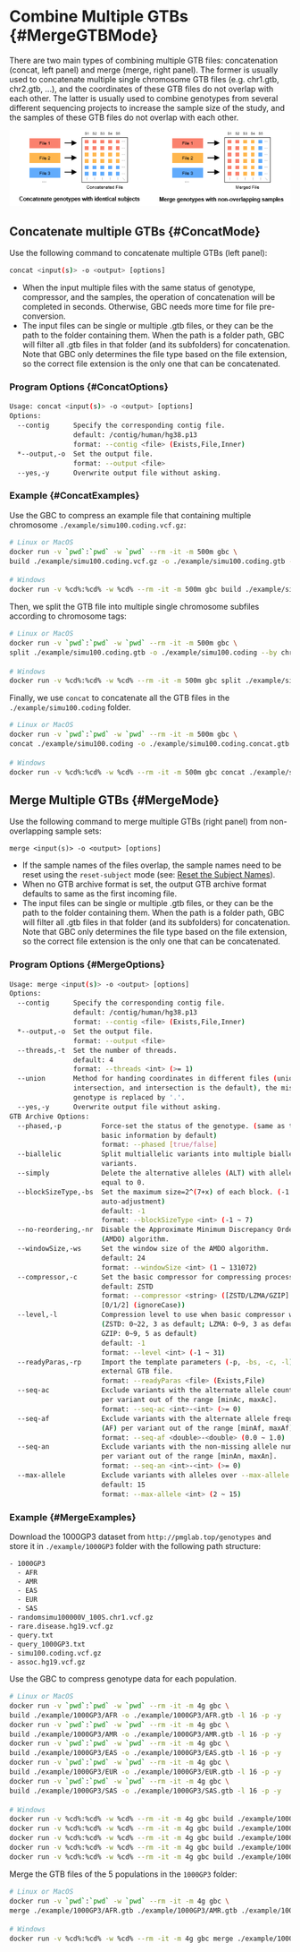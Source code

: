 # Combine Multiple GTBs {#MergeGTBMode}

There are two main types of combining multiple GTB files: concatenation (concat, left panel) and merge (merge, right panel). The former is usually used to concatenate multiple single chromosome GTB files (e.g. chr1.gtb, chr2.gtb, ...), and the coordinates of these GTB files do not overlap with each other. The latter is usually used to combine genotypes from several different sequencing projects to increase the sample size of the study, and the samples of these GTB files do not overlap with each other.

![合并多个GTB文件](../../assets/合并多个GTB文件.png)

## Concatenate multiple GTBs {#ConcatMode}

Use the following command to concatenate multiple GTBs (left panel):

```bash
concat <input(s)> -o <output> [options]
```

- When the input multiple files with the same status of genotype, compressor, and the samples, the operation of concatenation will be completed in seconds. Otherwise, GBC needs more time for file pre-conversion.
- The input files can be single or multiple .gtb files, or they can be the path to the folder containing them. When the path is a folder path, GBC will filter all .gtb files in that folder (and its subfolders) for concatenation. Note that GBC only determines the file type based on the file extension, so the correct file extension is the only one that can be concatenated.

### Program Options {#ConcatOptions}

```bash
Usage: concat <input(s)> -o <output> [options]
Options:
  --contig      Specify the corresponding contig file.
                default: /contig/human/hg38.p13
                format: --contig <file> (Exists,File,Inner)
  *--output,-o  Set the output file.
                format: --output <file>
  --yes,-y      Overwrite output file without asking.
```

### Example {#ConcatExamples}

Use the GBC to compress an example file that containing multiple chromosome `./example/simu100.coding.vcf.gz`:

```bash
# Linux or MacOS
docker run -v `pwd`:`pwd` -w `pwd` --rm -it -m 500m gbc \
build ./example/simu100.coding.vcf.gz -o ./example/simu100.coding.gtb -y

# Windows
docker run -v %cd%:%cd% -w %cd% --rm -it -m 500m gbc build ./example/simu100.coding.vcf.gz -o ./example/simu100.coding.gtb -y
```

Then, we split the GTB file into multiple single chromosome subfiles according to chromosome tags:

```bash
# Linux or MacOS
docker run -v `pwd`:`pwd` -w `pwd` --rm -it -m 500m gbc \
split ./example/simu100.coding.gtb -o ./example/simu100.coding --by chromosome

# Windows
docker run -v %cd%:%cd% -w %cd% --rm -it -m 500m gbc split ./example/simu100.coding.gtb -o ./example/simu100.coding --by chromosome
```

Finally, we use `concat` to concatenate all the GTB files in the `./example/simu100.coding` folder.

```bash
# Linux or MacOS
docker run -v `pwd`:`pwd` -w `pwd` --rm -it -m 500m gbc \
concat ./example/simu100.coding -o ./example/simu100.coding.concat.gtb

# Windows
docker run -v %cd%:%cd% -w %cd% --rm -it -m 500m gbc concat ./example/simu100.coding -o ./example/simu100.coding.concat.gtb
```

## Merge Multiple GTBs {#MergeMode}

Use the following command to merge multiple GTBs (right panel) from non-overlapping sample sets:

```
merge <input(s)> -o <output> [options]
```

- If the sample names of the files overlap, the sample names need to be reset using the `reset-subject` mode (see: [Reset the Subject Names](./reset-subject.md)).
- When no GTB archive format is set, the output GTB archive format defaults to same as the first incoming file.
- The input files can be single or multiple .gtb files, or they can be the path to the folder containing them. When the path is a folder path, GBC will filter all .gtb files in that folder (and its subfolders) for concatenation. Note that GBC only determines the file type based on the file extension, so the correct file extension is the only one that can be concatenated.

### Program Options {#MergeOptions}

```bash
Usage: merge <input(s)> -o <output> [options]
Options:
  --contig      Specify the corresponding contig file.
                default: /contig/human/hg38.p13
                format: --contig <file> (Exists,File,Inner)
  *--output,-o  Set the output file.
                format: --output <file>
  --threads,-t  Set the number of threads.
                default: 4
                format: --threads <int> (>= 1)
  --union       Method for handing coordinates in different files (union or 
                intersection, and intersection is the default), the missing 
                genotype is replaced by '.'.
  --yes,-y      Overwrite output file without asking.
GTB Archive Options:
  --phased,-p          Force-set the status of the genotype. (same as the GTB 
                       basic information by default)
                       format: --phased [true/false]
  --biallelic          Split multiallelic variants into multiple biallelic 
                       variants. 
  --simply             Delete the alternative alleles (ALT) with allele counts 
                       equal to 0.
  --blockSizeType,-bs  Set the maximum size=2^(7+x) of each block. (-1 means 
                       auto-adjustment) 
                       default: -1
                       format: --blockSizeType <int> (-1 ~ 7)
  --no-reordering,-nr  Disable the Approximate Minimum Discrepancy Ordering 
                       (AMDO) algorithm.
  --windowSize,-ws     Set the window size of the AMDO algorithm.
                       default: 24
                       format: --windowSize <int> (1 ~ 131072)
  --compressor,-c      Set the basic compressor for compressing processed data.
                       default: ZSTD
                       format: --compressor <string> ([ZSTD/LZMA/GZIP] or 
                       [0/1/2] (ignoreCase))
  --level,-l           Compression level to use when basic compressor works. 
                       (ZSTD: 0~22, 3 as default; LZMA: 0~9, 3 as default; 
                       GZIP: 0~9, 5 as default)
                       default: -1
                       format: --level <int> (-1 ~ 31)
  --readyParas,-rp     Import the template parameters (-p, -bs, -c, -l) from an 
                       external GTB file.
                       format: --readyParas <file> (Exists,File)
  --seq-ac             Exclude variants with the alternate allele count (AC) 
                       per variant out of the range [minAc, maxAc].
                       format: --seq-ac <int>-<int> (>= 0)
  --seq-af             Exclude variants with the alternate allele frequency 
                       (AF) per variant out of the range [minAf, maxAf].
                       format: --seq-af <double>-<double> (0.0 ~ 1.0)
  --seq-an             Exclude variants with the non-missing allele number (AN) 
                       per variant out of the range [minAn, maxAn].
                       format: --seq-an <int>-<int> (>= 0)
  --max-allele         Exclude variants with alleles over --max-allele.
                       default: 15
                       format: --max-allele <int> (2 ~ 15)
```

### Example {#MergeExamples}

Download the 1000GP3 dataset from `http://pmglab.top/genotypes` and store it in `./example/1000GP3` folder with the following path structure:

```
- 1000GP3
  - AFR
  - AMR
  - EAS
  - EUR
  - SAS
- randomsimu100000V_100S.chr1.vcf.gz
- rare.disease.hg19.vcf.gz
- query.txt
- query_1000GP3.txt
- simu100.coding.vcf.gz
- assoc.hg19.vcf.gz 
```

Use the GBC to compress genotype data for each population.

```bash
# Linux or MacOS
docker run -v `pwd`:`pwd` -w `pwd` --rm -it -m 4g gbc \
build ./example/1000GP3/AFR -o ./example/1000GP3/AFR.gtb -l 16 -p -y
docker run -v `pwd`:`pwd` -w `pwd` --rm -it -m 4g gbc \
build ./example/1000GP3/AMR -o ./example/1000GP3/AMR.gtb -l 16 -p -y
docker run -v `pwd`:`pwd` -w `pwd` --rm -it -m 4g gbc \
build ./example/1000GP3/EAS -o ./example/1000GP3/EAS.gtb -l 16 -p -y
docker run -v `pwd`:`pwd` -w `pwd` --rm -it -m 4g gbc \
build ./example/1000GP3/EUR -o ./example/1000GP3/EUR.gtb -l 16 -p -y
docker run -v `pwd`:`pwd` -w `pwd` --rm -it -m 4g gbc \
build ./example/1000GP3/SAS -o ./example/1000GP3/SAS.gtb -l 16 -p -y

# Windows
docker run -v %cd%:%cd% -w %cd% --rm -it -m 4g gbc build ./example/1000GP3/AFR -o ./example/1000GP3/AFR.gtb  -l 16 -p -y
docker run -v %cd%:%cd% -w %cd% --rm -it -m 4g gbc build ./example/1000GP3/AMR -o ./example/1000GP3/AMR.gtb  -l 16 -p -y
docker run -v %cd%:%cd% -w %cd% --rm -it -m 4g gbc build ./example/1000GP3/EAS -o ./example/1000GP3/EAS.gtb  -l 16 -p -y
docker run -v %cd%:%cd% -w %cd% --rm -it -m 4g gbc build ./example/1000GP3/EUR -o ./example/1000GP3/EUR.gtb  -l 16 -p -y
docker run -v %cd%:%cd% -w %cd% --rm -it -m 4g gbc build ./example/1000GP3/SAS -o ./example/1000GP3/SAS.gtb  -l 16 -p -y
```

Merge the GTB files of the 5 populations in the `1000GP3` folder:

```bash
# Linux or MacOS
docker run -v `pwd`:`pwd` -w `pwd` --rm -it -m 4g gbc \
merge ./example/1000GP3/AFR.gtb ./example/1000GP3/AMR.gtb ./example/1000GP3/EAS.gtb ./example/1000GP3/EUR.gtb ./example/1000GP3/SAS.gtb -o ./example/1000GP3.gtb -l 16 -p true -y

# Windows
docker run -v %cd%:%cd% -w %cd% --rm -it -m 4g gbc merge ./example/1000GP3/AFR.gtb ./example/1000GP3/AMR.gtb ./example/1000GP3/EAS.gtb ./example/1000GP3/EUR.gtb ./example/1000GP3/SAS.gtb -o ./example/1000GP3.gtb -l 16 -p true -y
```
